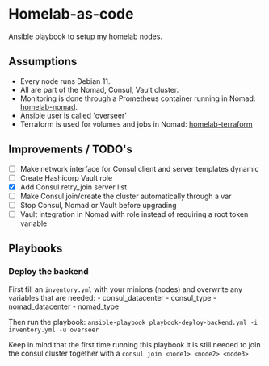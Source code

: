 # Homelab-as-code
Ansible playbook to setup my homelab nodes.

## Assumptions
- Every node runs Debian 11.
- All are part of the Nomad, Consul, Vault cluster.
- Monitoring is done through a Prometheus container running in Nomad: [homelab-nomad](https://github.com/qjvtenkroode/homelab-nomad).
- Ansible user is called 'overseer'
- Terraform is used for volumes and jobs in Nomad: [homelab-terraform](https://github.com/qjvtenkroode/homelab-terraform)

## Improvements / TODO's
- [ ] Make network interface for Consul client and server templates dynamic
- [ ] Create Hashicorp Vault role
- [x] Add Consul retry_join server list
- [ ] Make Consul join/create the cluster automatically through a var
- [ ] Stop Consul, Nomad or Vault before upgrading
- [ ] Vault integration in Nomad with role instead of requiring a root token variable

## Playbooks

### Deploy the backend
First fill an `inventory.yml` with your minions (nodes) and overwrite any variables that are needed:
    - consul_datacenter 
    - consul_type
    - nomad_datacenter
    - nomad_type

Then run the playbook:
`ansible-playbook playbook-deploy-backend.yml -i inventory.yml -u overseer`

Keep in mind that the first time running this playbook it is still needed to join the consul cluster together with a `consul join <node1> <node2> <node3>`
